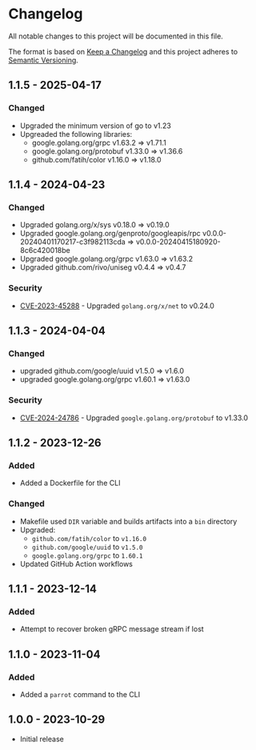 # Changelog
All notable changes to this project will be documented in this file.

The format is based on [Keep a Changelog](http://keepachangelog.com/en/1.0.0/)
and this project adheres to [Semantic Versioning](http://semver.org/spec/v2.0.0.html).

## 1.1.5 - 2025-04-17

### Changed

- Upgraded the minimum version of go to v1.23
- Upgreaded the following libraries:
  - google.golang.org/grpc v1.63.2 => v1.71.1
  - google.golang.org/protobuf v1.33.0 => v1.36.6
  - github.com/fatih/color v1.16.0 => v1.18.0

## 1.1.4 - 2024-04-23

### Changed

- Upgraded golang.org/x/sys v0.18.0 => v0.19.0
- Upgraded google.golang.org/genproto/googleapis/rpc v0.0.0-20240401170217-c3f982113cda => v0.0.0-20240415180920-8c6c420018be
- Upgraded google.golang.org/grpc v1.63.0 => v1.63.2
- Upgraded github.com/rivo/uniseg v0.4.4 => v0.4.7

### Security

- [CVE-2023-45288](https://cve.mitre.org/cgi-bin/cvename.cgi?name=CVE-2023-45288) - Upgraded `golang.org/x/net` to v0.24.0

## 1.1.3 - 2024-04-04

### Changed

- upgraded github.com/google/uuid v1.5.0 => v1.6.0
- upgraded google.golang.org/grpc v1.60.1 => v1.63.0

### Security

- [CVE-2024-24786](https://cve.mitre.org/cgi-bin/cvename.cgi?name=CVE-2024-24786) - Upgraded `google.golang.org/protobuf` to v1.33.0

## 1.1.2 - 2023-12-26

### Added

- Added a Dockerfile for the CLI

### Changed

- Makefile used `DIR` variable and builds artifacts into a `bin` directory
- Upgraded:
  - `github.com/fatih/color` to `v1.16.0`
  - `github.com/google/uuid` to `v1.5.0`
  - `google.golang.org/grpc` to `1.60.1`
- Updated GitHub Action workflows

## 1.1.1 - 2023-12-14

### Added

- Attempt to recover broken gRPC message stream if lost

## 1.1.0 - 2023-11-04

### Added

- Added a `parrot` command to the CLI

## 1.0.0 - 2023-10-29

- Initial release